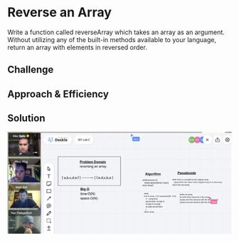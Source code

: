 # Reverse an Array

Write a function called reverseArray which takes an array as an argument. Without utilizing any of the built-in methods available to your language, return an array with elements in reversed order.

## Challenge
<!-- Description of the challenge -->

## Approach & Efficiency
<!-- What approach did you take? Why? What is the Big O space/time for this approach? -->

## Solution

![array_reverse](./../assets/Screen%20Shot%202020-11-09%20at%202.09.48%20PM.png)
